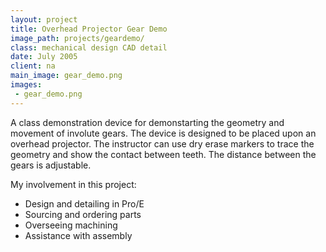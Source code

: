 ```yaml
---
layout: project
title: Overhead Projector Gear Demo
image_path: projects/geardemo/
class: mechanical design CAD detail
date: July 2005
client: na
main_image: gear_demo.png
images:
 - gear_demo.png
---
```


A class demonstration device for demonstarting the geometry and movement of involute gears. The device is designed to be placed upon an overhead projector. The instructor can use dry erase markers to trace the geometry and show the contact between teeth. The distance between the gears is adjustable.

My involvement in this project:
 - Design and detailing in Pro/E
 - Sourcing and ordering parts
 - Overseeing machining
 - Assistance with assembly
